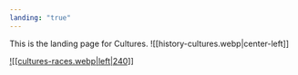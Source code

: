 ```yaml
---
landing: "true"
---
```

This is the landing page for Cultures.
![[history-cultures.webp|center-left]]

<a href="World/History/Cultures/Races.md">![[cultures-races.webp|left|240]]</a>